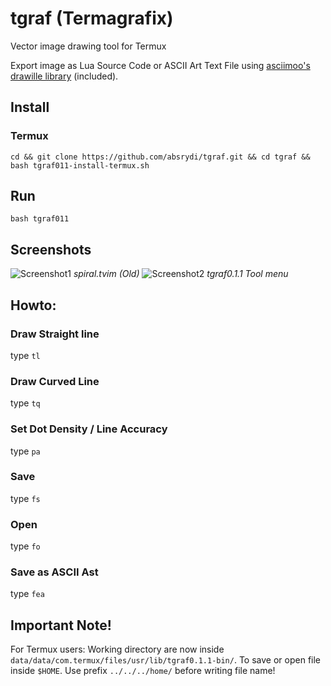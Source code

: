 # tgraf (Termagrafix)
Vector image drawing tool for Termux

Export image as Lua Source Code or ASCII Art Text File using [asciimoo's drawille library](https://github.com/asciimoo/lua-drawille) (included).
## Install
### Termux
```cd && git clone https://github.com/absrydi/tgraf.git && cd tgraf && bash tgraf011-install-termux.sh```
## Run
```bash tgraf011```
## Screenshots
![Screenshot1](https://raw.githubusercontent.com/absrydi/tgraf/main/tgraf-ss1.jpg)
_spiral.tvim (Old)_
![Screenshot2](https://raw.githubusercontent.com/absrydi/tgraf/main/tgraf-ss2.jpg)
_tgraf0.1.1 Tool menu_
## Howto:
### Draw Straight line
type `tl`
### Draw Curved Line
type `tq`
### Set Dot Density / Line Accuracy
type `pa`
### Save
type `fs`
### Open
type `fo`
### Save as ASCII Ast
type `fea`
## Important Note!
For Termux users: Working directory are now inside `data/data/com.termux/files/usr/lib/tgraf0.1.1-bin/`. To save or open file inside `$HOME`. Use prefix `../../../home/` before writing file name!
